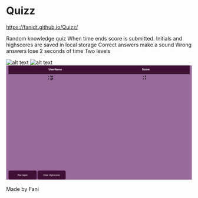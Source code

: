 # Quizz

https://fanidt.github.io/Quizz/

Random knowledge quiz 
When time ends score is submitted.
Initials and highscores are saved in local storage 
Correct answers make a sound
Wrong answers lose 2 seconds of time
Two levels 

![alt text](http://https://github.com/fanidt/Quizz/blob/main/images/Screen%20Shot%202021-05-23%20at%2010.04.35%20PM.png)
![alt text](http://https://github.com/fanidt/Quizz/blob/main/images/Screen%20Shot%202021-05-23%20at%2010.05.30%20PM.png)
![alt text](https://github.com/fanidt/Quizz/blob/main/images/Screen%20Shot%202021-05-23%20at%2010.06.45%20PM.png)

Made by Fani

